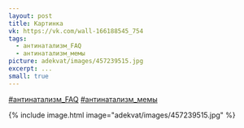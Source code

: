 ```yaml
---
layout: post
title: Картинка
vk: https://vk.com/wall-166188545_754
tags:
  - антинатализм_FAQ
  - антинатализм_мемы
picture: adekvat/images/457239515.jpg
excerpt: ...
small: true
---
```

[#антинатализм_FAQ](poisk.html#антинатализм_FAQ)
[#антинатализм_мемы](poisk.html#антинатализм_мемы)

{% include image.html image="adekvat/images/457239515.jpg" %}